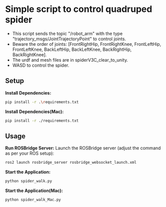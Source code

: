 # Simple script to control quadruped spider

- This script sends the topic "/robot_arm" with the type "trajectory_msgs/JointTrajectoryPoint" to control joints.
- Beware the order of joints: [FrontRightHip, FrontRightKnee, FrontLeftHip, FrontLeftKnee, BackLeftHip, BackLeftKnee, BackRightHip, BackRightKnee].
- The urdf and mesh files are in spiderV3C_clear_to_unity.
- WASD to control the spider.

## Setup

**Install Dependencies:**
   ```bash
   pip install -r .\requirements.txt
   ```

**Install Dependencies(Mac):**
   ```bash
   pip install -r ./requirements.txt
   ```

## Usage

**Run ROSBridge Server:**
   Launch the ROSBridge server (adjust the command as per your ROS setup):
   ```bash
   ros2 launch rosbridge_server rosbridge_websocket_launch.xml
   ```

**Start the Application:**
   ```bash
   python spider_walk.py
   ```

**Start the Application(Mac):**
   ```bash
   python spider_walk_Mac.py
   ```